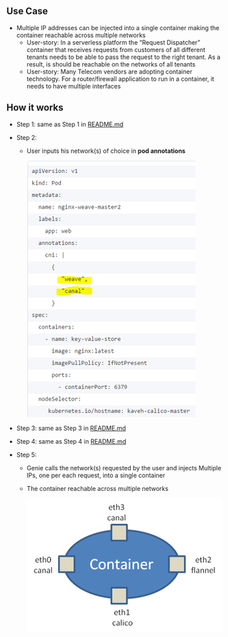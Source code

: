 
## Use Case

* Multiple IP addresses can be injected into a single container making the container reachable across multiple networks
   * User-story: In a serverless platform the “Request Dispatcher” container that receives requests from customers of all different tenants needs to be able to pass the request to the right tenant. As a result, is should be reachable on the networks of all tenants
   * User-story: Many Telecom vendors are adopting container technology. For a router/firewall application to run in a container, it needs to have multiple interfaces
   
## How it works

* Step 1: same as Step 1 in [README.md](https://github.com/Huawei-PaaS/CNI-Genie/blob/master/docs/README.md) 
  
* Step 2:
  * User inputs his network(s) of choice in **pod annotations**
  
    ![image](multiple-ips-how-step2.PNG)

* Step 3: same as Step 3 in [README.md](https://github.com/Huawei-PaaS/CNI-Genie/blob/master/docs/README.md)

* Step 4: same as Step 4 in [README.md](https://github.com/Huawei-PaaS/CNI-Genie/blob/master/docs/README.md)

* Step 5: 
  * Genie calls the network(s) requested by the user and injects Multiple IPs, one per each request, into a single container
  * The container reachable across multiple networks

    ![image](multi-interface.png)

